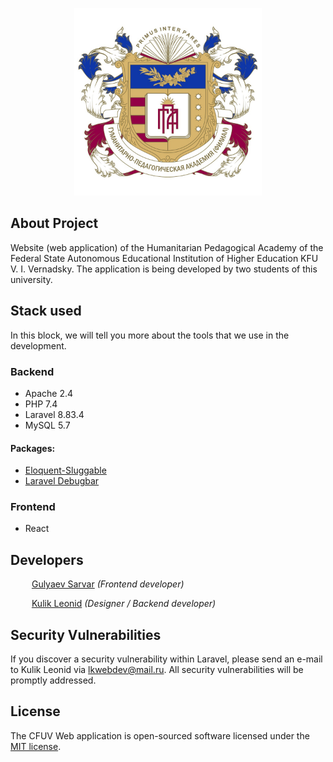 <p align="center"><img height="300" src="public/images/cfuv-logo.jpg" alt=""></p>

## About Project

Website (web application) of the Humanitarian Pedagogical Academy of the Federal State Autonomous Educational Institution of Higher Education KFU V. I. Vernadsky. The application is being developed by two students of this university.

## Stack used

In this block, we will tell you more about the tools that we use in the development.

### Backend

- Apache 2.4
- PHP 7.4
- Laravel 8.83.4
- MySQL 5.7

#### Packages:

- [Eloquent-Sluggable](https://github.com/cviebrock/eloquent-sluggable)
- [Laravel Debugbar](https://github.com/barryvdh/laravel-debugbar)

### Frontend

- React

## Developers

<p>
    <img hspace="15" align="middle" width="200" height="auto" src="https://sun9-35.userapi.com/impf/FRBLxUiRLRk1wO1ADgZLagfDk4BvKajOS-K8-g/KwIYS0ItLQo.jpg?size=900x1600&quality=95&sign=fd839de49fc0ebdd9c4cf915c4582ee2&type=album" alt="">
    <span>
        <a href="https://vk.com/gulyaevsm">Gulyaev Sarvar</a>
        <span><i>(Frontend developer)</i></span>
    </span>
</p>
<p>
    <img hspace="15" align="middle" width="200" height=auto" src="https://sun9-18.userapi.com/impf/WSRVRtNNH6A-2p14oBsTPP8_I14eW8NPaM6UDQ/V9TAgs9hiYw.jpg?size=1200x800&quality=95&sign=07bf0dc15a1c8dce69a8ebd4e3061b73&type=album" alt="">
    <span>
        <a href="https://vk.com/lk.coop">Kulik Leonid</a>
        <span><i>(Designer / Backend developer)</i></span>
    </span>
</p>

## Security Vulnerabilities

If you discover a security vulnerability within Laravel, please send an e-mail to Kulik Leonid via [lkwebdev@mail.ru](mailto:lkwebdev@mail.ru). All security vulnerabilities will be promptly addressed.

## License

The CFUV Web application is open-sourced software licensed under the [MIT license](https://opensource.org/licenses/MIT).

